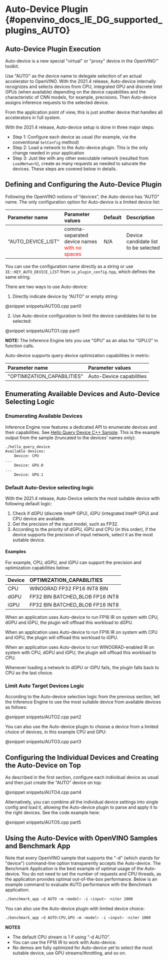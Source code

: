 # Auto-Device Plugin {#openvino_docs_IE_DG_supported_plugins_AUTO}

## Auto-Device Plugin Execution

Auto-device is a new special "virtual" or "proxy" device in the OpenVINO™ toolkit. 

Use "AUTO" as the device name to delegate selection of an actual accelerator to OpenVINO. 
With the 2021.4 release, Auto-device internally recognizes and selects devices from CPU, 
integrated GPU and discrete Intel GPUs (when available) depending on the device capabilities and the characteristic of CNN models, 
for example, precisions. Then Auto-device assigns inference requests to the selected device.

From the application point of view, this is just another device that handles all accelerators in full system. 

With the 2021.4 release, Auto-device setup is done in three major steps:
* Step 1: Configure each device as usual (for example, via the conventional <code>SetConfig</code> method)
* Step 2: Load a network to the Auto-device plugin. This is the only change needed in your application
* Step 3: Just like with any other executable network (resulted from <code>LoadNetwork</code>), create as many requests as needed to saturate the devices. 
These steps are covered below in details.


## Defining and Configuring the Auto-Device Plugin
Following the OpenVINO notions of “devices”, the Auto-device has “AUTO” name. The only configuration option for Auto-device is a limited device list:

| Parameter name     | Parameter values      | Default            |             Description                                                      |
| :---               | :---                  | :---               |:-----------------------------------------------------------------------------|
| "AUTO_DEVICE_LIST" | comma-separated device names <span style="color:red">with no spaces</span>| N/A | Device candidate list to be selected    |

You can use the configuration name directly as a string or use <code>IE::KEY_AUTO_DEVICE_LIST</code> from <code>ie_plugin_config.hpp</code>,
which defines the same string.

There are two ways to use Auto-device:
1. Directly indicate device by “AUTO” or empty string:

@snippet snippets/AUTO0.cpp part0

2. Use Auto-device configuration to limit the device candidates list to be selected:

@snippet snippets/AUTO1.cpp part1

**NOTE:** The Inference Engine lets you use "GPU" as an alias for "GPU.0" in function calls. 

Auto-device supports query device optimization capabilities in metric:

| Parameter name                 | Parameter values         |
| :---                           | :---                     |
| "OPTIMIZATION_CAPABILITIES"    | Auto-Device capabilities |

## Enumerating Available Devices and Auto-Device Selecting Logic

### Enumerating Available Devices

Inference Engine now features a dedicated API to enumerate devices and their capabilities. 
See [Hello Query Device C++ Sample](../../../inference-engine/samples/hello_query_device/README.md).
This is the example output from the sample (truncated to the devices' names only):

```sh
./hello_query_device
Available devices: 
    Device: CPU
...
    Device: GPU.0
...
    Device: GPU.1
```

### Default Auto-Device selecting logic

With the 2021.4 release, Auto-Device selects the most suitable device with following default logic:
1.	Check if dGPU (discrete Intel® GPU), iGPU (integrated Intel® GPU) and CPU device are available.
2.	Get the precision of the input model, such as FP32.
3.	According to the priority of dGPU, iGPU and CPU (in this order), if the device supports the precision of input network, select it as the most suitable device.

#### Examples

For example, CPU, dGPU, and iGPU can support the precision and optimization capabilities below:

| Device   | OPTIMIZATION_CAPABILITIES       |
| :---     | :---                            |
| CPU      | WINOGRAD FP32 FP16 INT8 BIN     |
| dGPU     | FP32 BIN BATCHED_BLOB FP16 INT8 |
| iGPU     | FP32 BIN BATCHED_BLOB FP16 INT8 |

When an application uses Auto-device to run FP16 IR on system with CPU, dGPU and iGPU, the plugin will offload this workload to dGPU.

When an application uses Auto-device to run FP16 IR on system with CPU and iGPU, the plugin will offload this workload to iGPU.

When an application uses Auto-device to run WINOGRAD-enabled IR on system with CPU, dGPU and iGPU, the plugin will offload this workload to CPU.

Whenever loading a network to dGPU or iGPU fails, the plugin falls back to CPU as the last choice.

### Limit Auto Target Devices Logic

According to the Auto-device selection logic from the previous section, tell the Inference Engine 
to use the most suitable device from available devices as follows:

@snippet snippets/AUTO2.cpp part2

You can also use the Auto-device plugin to choose a device from a limited choice of devices, in this example CPU and GPU:

@snippet snippets/AUTO3.cpp part3

## Configuring the Individual Devices and Creating the Auto-Device on Top

As described in the first section, configure each individual device as usual and then just create the "AUTO" device on top:

@snippet snippets/AUTO4.cpp part4

Alternatively, you can combine all the individual device settings into single config and load it, 
allowing the Auto-device plugin to parse and apply it to the right devices. See the code example here:

@snippet snippets/AUTO5.cpp part5

## Using the Auto-Device with OpenVINO Samples and Benchmark App

Note that every OpenVINO sample that supports the "-d" (which stands for "device") command-line option transparently accepts the Auto-device. 
The Benchmark Application is the best example of optimal usage of the Auto-device. 
You do not need to set the number of requests and CPU threads, as the application provides optimal out-of-the-box performance. 
Below is an example command to evaluate AUTO performance with the Benchmark application:

```sh
./benchmark_app –d AUTO –m <model> -i <input> -niter 1000
```
You can also use the Auto-device plugin with limited device choice:

```sh
./benchmark_app –d AUTO:CPU,GPU –m <model> -i <input> -niter 1000
```

**NOTES**
* The default CPU stream is 1 if using “-d AUTO”. 
* You can use the FP16 IR to work with Auto-device.
* No demos are fully optimized for Auto-device yet to select the most suitable device, 
use GPU streams/throttling, and so on.
